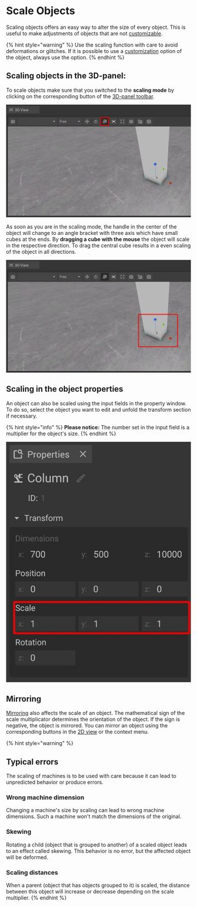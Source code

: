 # Scale Objects

Scaling objects offers an easy way to alter the size of every object. This is useful to make adjustments of objects that are not [customizable](customizable-machines.md).

{% hint style="warning" %}
Use the scaling function with care to avoid deformations or glitches. If it is possible to use a [customization](customizable-machines.md) option of the object, always use the option.
{% endhint %}

## Scaling objects in the 3D-panel:

To scale objects make sure that you switched to the **scaling mode** by clicking on the corresponding button of the [3D-panel toolbar](../user-interface/the-3d-panel.md#the-toolbar-of-the-3d-panel).

![](../../../.gitbook/assets/Scaling_button.jpg)

As soon as you are in the scaling mode, the handle in the center of the object will change to an angle bracket with three axis which have small cubes at the ends. By **dragging a cube with the mouse** the object will scale in the respective direction. To drag the central cube results in a even scaling of the object in all directions.

![](<../../../.gitbook/assets/Scaling_gizmo.jpg>)

## Scaling in the object properties
An object can also be scaled using the input fields in the property window. To do so, select the object you want to edit and unfold the transform section if necessary.

{% hint style="info" %}
**Please notice:** The number set in the input field is a multiplier for the object's size. 
{% endhint %}

![](../../../.gitbook/assets/Scaling_properties.jpg)

## Mirroring
[Mirroring](mirror-objects.md) also affects the scale of an object. The mathematical sign of the scale multiplicator determines the orientation of the object. If the sign is negative, the object is mirrored.
You can mirror an object using the corresponding buttons in the [2D view](../user-interface/the-2d-panel.md#the-toolbar-of-the-2d-panel) or the context menu.

{% hint style="warning" %}
## Typical errors
The scaling of machines is to be used with care because it can lead to unpredicted behavior or produce errors. 

### Wrong machine dimension
Changing a machine's size by scaling can lead to wrong machine dimensions. Such a machine won't match the dimensions of the original.

### Skewing
Rotating a child (object that is grouped to another) of a scaled object leads to an effect called skewing. This behavior is no error, but the affected object will be deformed.

### Scaling distances
When a parent (object that has objects grouped to it) is scaled, the distance between this object will increase or decrease depending on the scale multiplier. 
{% endhint %}